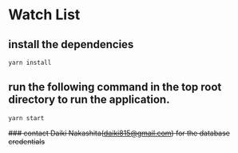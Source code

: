 # Watch List

## install the dependencies

```console
yarn install
```


## run the following command in the top root directory to run the application.

```console
yarn start
```

~~### contact Daiki Nakashita(daiki815@gmail.com) for the database credentials~~
